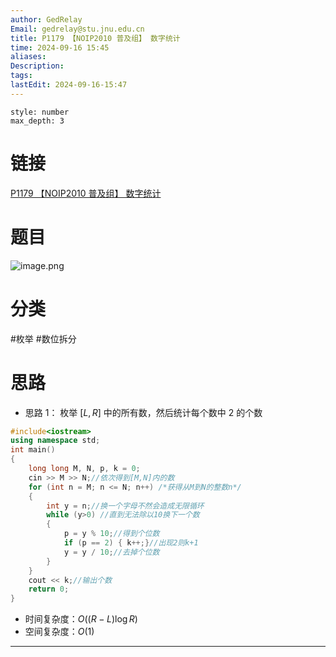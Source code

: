 ```yaml
---
author: GedRelay
Email: gedrelay@stu.jnu.edu.cn
title: P1179 【NOIP2010 普及组】 数字统计
time: 2024-09-16 15:45
aliases: 
Description: 
tags: 
lastEdit: 2024-09-16-15:47
---
```


```toc
style: number
max_depth: 3
```

# 链接
[P1179 【NOIP2010 普及组】 数字统计](https://www.luogu.com.cn/problem/P1179) 

# 题目
![image.png](https://ged-pic-bed.oss-cn-guangzhou.aliyuncs.com/img/202409161545047.png)


# 分类
#枚举 #数位拆分 

# 思路
- 思路 1：
枚举 $[L, R]$ 中的所有数，然后统计每个数中 $2$ 的个数 


```cpp
#include<iostream>
using namespace std;
int main()
{
	long long M, N, p, k = 0;
	cin >> M >> N;//依次得到[M,N]内的数
	for (int n = M; n <= N; n++) /*获得从M到N的整数n*/
	{
		int y = n;//换一个字母不然会造成无限循环
		while (y>0) //直到无法除以10换下一个数
		{
			p = y % 10;//得到个位数
			if (p == 2) { k++;}//出现2则k+1
			y = y / 10;//去掉个位数
		}
	}
	cout << k;//输出个数
	return 0;
}
```


- 时间复杂度：${O\left( \left( R-L \right) \log R \right)  }$ 
- 空间复杂度：${O\left( 1 \right)  }$ 


---

